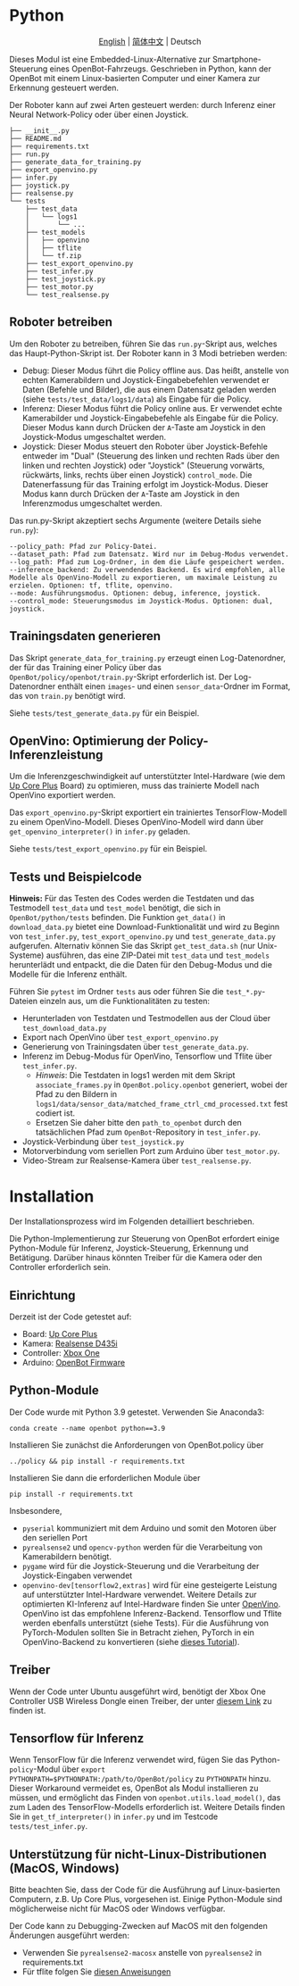 # Python

<p align="center">
    <a href="README.md">English</a> |
    <a href="README.zh-CN.md">简体中文</a> |
    <span>Deutsch</span>
</p>

Dieses Modul ist eine Embedded-Linux-Alternative zur Smartphone-Steuerung eines OpenBot-Fahrzeugs. Geschrieben in Python, kann der OpenBot mit einem Linux-basierten Computer und einer Kamera zur Erkennung gesteuert werden.

Der Roboter kann auf zwei Arten gesteuert werden: durch Inferenz einer Neural Network-Policy oder über einen Joystick.

```
├── __init__.py
├── README.md
├── requirements.txt
├── run.py
├── generate_data_for_training.py
├── export_openvino.py
├── infer.py
├── joystick.py
├── realsense.py
└── tests
    ├── test_data
    │   └── logs1
    │       └── ...
    ├── test_models
    │   ├── openvino
    │   ├── tflite
    │   └── tf.zip
    ├── test_export_openvino.py
    ├── test_infer.py
    ├── test_joystick.py
    ├── test_motor.py
    └── test_realsense.py

```
## Roboter betreiben

Um den Roboter zu betreiben, führen Sie das `run.py`-Skript aus, welches das Haupt-Python-Skript ist. Der Roboter kann in 3 Modi betrieben werden:
- Debug: Dieser Modus führt die Policy offline aus. Das heißt, anstelle von echten Kamerabildern und Joystick-Eingabebefehlen verwendet er Daten (Befehle und Bilder), die aus einem Datensatz geladen werden (siehe `tests/test_data/logs1/data`) als Eingabe für die Policy.
- Inferenz: Dieser Modus führt die Policy online aus. Er verwendet echte Kamerabilder und Joystick-Eingabebefehle als Eingabe für die Policy. Dieser Modus kann durch Drücken der `A`-Taste am Joystick in den Joystick-Modus umgeschaltet werden.
- Joystick: Dieser Modus steuert den Roboter über Joystick-Befehle entweder im "Dual" (Steuerung des linken und rechten Rads über den linken und rechten Joystick) oder "Joystick" (Steuerung vorwärts, rückwärts, links, rechts über einen Joystick) `control_mode`. Die Datenerfassung für das Training erfolgt im Joystick-Modus. Dieser Modus kann durch Drücken der `A`-Taste am Joystick in den Inferenzmodus umgeschaltet werden.

Das run.py-Skript akzeptiert sechs Argumente (weitere Details siehe `run.py`):
```
--policy_path: Pfad zur Policy-Datei.
--dataset_path: Pfad zum Datensatz. Wird nur im Debug-Modus verwendet.
--log_path: Pfad zum Log-Ordner, in dem die Läufe gespeichert werden.
--inference_backend: Zu verwendendes Backend. Es wird empfohlen, alle Modelle als OpenVino-Modell zu exportieren, um maximale Leistung zu erzielen. Optionen: tf, tflite, openvino.
--mode: Ausführungsmodus. Optionen: debug, inference, joystick.
--control_mode: Steuerungsmodus im Joystick-Modus. Optionen: dual, joystick.
```
## Trainingsdaten generieren
Das Skript `generate_data_for_training.py` erzeugt einen Log-Datenordner, der für das Training einer Policy über das `OpenBot/policy/openbot/train.py`-Skript erforderlich ist. Der Log-Datenordner enthält einen `images`- und einen `sensor_data`-Ordner im Format, das von `train.py` benötigt wird.

Siehe `tests/test_generate_data.py` für ein Beispiel.

## OpenVino: Optimierung der Policy-Inferenzleistung
Um die Inferenzgeschwindigkeit auf unterstützter Intel-Hardware (wie dem [Up Core Plus](https://up-board.org/upcoreplus/specifications/) Board) zu optimieren, muss das trainierte Modell nach OpenVino exportiert werden.

Das `export_openvino.py`-Skript exportiert ein trainiertes TensorFlow-Modell zu einem OpenVino-Modell. Dieses OpenVino-Modell wird dann über `get_openvino_interpreter()` in `infer.py` geladen.

Siehe `tests/test_export_openvino.py` für ein Beispiel.

## Tests und Beispielcode

**Hinweis:** Für das Testen des Codes werden die Testdaten und das Testmodell `test_data` und `test_model` benötigt, die sich in `OpenBot/python/tests` befinden. Die Funktion `get_data()` in `download_data.py` bietet eine Download-Funktionalität und wird zu Beginn von `test_infer.py`, `test_export_openvino.py` und `test_generate_data.py` aufgerufen. Alternativ können Sie das Skript `get_test_data.sh` (nur Unix-Systeme) ausführen, das eine ZIP-Datei mit `test_data` und `test_models` herunterlädt und entpackt, die die Daten für den Debug-Modus und die Modelle für die Inferenz enthält.

Führen Sie `pytest` im Ordner `tests` aus oder führen Sie die `test_*.py`-Dateien einzeln aus, um die Funktionalitäten zu testen:

- Herunterladen von Testdaten und Testmodellen aus der Cloud über `test_download_data.py`
- Export nach OpenVino über `test_export_openvino.py`
- Generierung von Trainingsdaten über `test_generate_data.py`.
- Inferenz im Debug-Modus für OpenVino, Tensorflow und Tflite über `test_infer.py`.
    - *Hinweis*: Die Testdaten in logs1 werden mit dem Skript `associate_frames.py` in `OpenBot.policy.openbot` generiert, wobei der Pfad zu den Bildern in `logs1/data/sensor_data/matched_frame_ctrl_cmd_processed.txt` fest codiert ist.
    - Ersetzen Sie daher bitte den `path_to_openbot` durch den tatsächlichen Pfad zum `OpenBot`-Repository in `test_infer.py`.
- Joystick-Verbindung über `test_joystick.py`
- Motorverbindung vom seriellen Port zum Arduino über `test_motor.py`.
- Video-Stream zur Realsense-Kamera über `test_realsense.py`.

# Installation
Der Installationsprozess wird im Folgenden detailliert beschrieben.

Die Python-Implementierung zur Steuerung von OpenBot erfordert einige Python-Module für Inferenz, Joystick-Steuerung, Erkennung und Betätigung.
Darüber hinaus könnten Treiber für die Kamera oder den Controller erforderlich sein.

## Einrichtung
Derzeit ist der Code getestet auf:
- Board: [Up Core Plus](https://up-board.org/upcoreplus/specifications/)
- Kamera: [Realsense D435i](https://www.intelrealsense.com/depth-camera-d435i/)
- Controller: [Xbox One](https://www.microsoft.com/en-gb/store/collections/xboxcontrollers?source=lp)
- Arduino: [OpenBot Firmware](https://github.com/isl-org/OpenBot/blob/master/firmware/README.md)

## Python-Module

Der Code wurde mit Python 3.9 getestet. Verwenden Sie Anaconda3:
```
conda create --name openbot python==3.9
```

Installieren Sie zunächst die Anforderungen von OpenBot.policy über
```
../policy && pip install -r requirements.txt
```

Installieren Sie dann die erforderlichen Module über
```
pip install -r requirements.txt
```

Insbesondere,
- `pyserial` kommuniziert mit dem Arduino und somit den Motoren über den seriellen Port
- `pyrealsense2` und `opencv-python` werden für die Verarbeitung von Kamerabildern benötigt.
- `pygame` wird für die Joystick-Steuerung und die Verarbeitung der Joystick-Eingaben verwendet
- `openvino-dev[tensorflow2,extras]` wird für eine gesteigerte Leistung auf unterstützter Intel-Hardware verwendet. Weitere Details zur optimierten KI-Inferenz auf Intel-Hardware finden Sie unter [OpenVino](https://docs.openvino.ai/latest/home.html). OpenVino ist das empfohlene Inferenz-Backend. Tensorflow und Tflite werden ebenfalls unterstützt (siehe Tests). Für die Ausführung von PyTorch-Modulen sollten Sie in Betracht ziehen, PyTorch in ein OpenVino-Backend zu konvertieren (siehe [dieses Tutorial](https://docs.openvino.ai/latest/openvino_docs_MO_DG_prepare_model_convert_model_Convert_Model_From_PyTorch.html)).

## Treiber
Wenn der Code unter Ubuntu ausgeführt wird, benötigt der Xbox One Controller USB Wireless Dongle einen Treiber, der unter [diesem Link](https://github.com/medusalix/xone) zu finden ist.

## Tensorflow für Inferenz
Wenn TensorFlow für die Inferenz verwendet wird, fügen Sie das Python-`policy`-Modul über `export PYTHONPATH=$PYTHONPATH:/path/to/OpenBot/policy` zu `PYTHONPATH` hinzu. Dieser Workaround vermeidet es, OpenBot als Modul installieren zu müssen, und ermöglicht das Finden von `openbot.utils.load_model()`, das zum Laden des TensorFlow-Modells erforderlich ist. Weitere Details finden Sie in `get_tf_interpreter()` in `infer.py` und im Testcode `tests/test_infer.py`.

## Unterstützung für nicht-Linux-Distributionen (MacOS, Windows)

Bitte beachten Sie, dass der Code für die Ausführung auf Linux-basierten Computern, z.B. Up Core Plus, vorgesehen ist. Einige Python-Module sind möglicherweise nicht für MacOS oder Windows verfügbar.

Der Code kann zu Debugging-Zwecken auf MacOS mit den folgenden Änderungen ausgeführt werden:
- Verwenden Sie `pyrealsense2-macosx` anstelle von `pyrealsense2` in requirements.txt
- Für tflite folgen Sie [diesen Anweisungen](https://github.com/milinddeore/TfLite-Standalone-build-Linux-MacOS)

